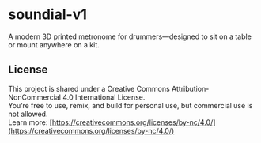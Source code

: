 # soundial-v1
A modern 3D printed metronome for drummers—designed to sit on a table or mount anywhere on a kit.

## License

This project is shared under a Creative Commons Attribution-NonCommercial 4.0 International License.  
You’re free to use, remix, and build for personal use, but commercial use is not allowed.  
Learn more: [https://creativecommons.org/licenses/by-nc/4.0/](https://creativecommons.org/licenses/by-nc/4.0/)
